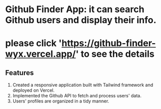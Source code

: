 # Github Finder App: it can search Github users and display their info.
# please click 'https://github-finder-wyx.vercel.app/' to see the details

## Features
1. Created a responsive application built with Tailwind framework and deployed on Vercel.
2. Implemented the Github API to fetch and process users' data.
3. Users' profiles are organized in a tidy manner.
